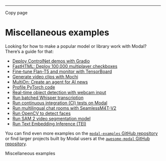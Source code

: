 * * *

Copy page

# Miscellaneous examples

Looking for how to make a popular model or library work with Modal? There’s a
guide for that:

  * [Deploy ControlNet demos with Gradio](/docs/examples/controlnet_gradio_demos)
  * [FastHTML: Deploy 100,000 multiplayer checkboxes](/docs/examples/fasthtml_checkboxes)
  * [Fine-tune Flan-T5 and monitor with TensorBoard](/docs/examples/flan_t5_finetune)
  * [Generate video clips with Mochi](/docs/examples/mochi)
  * [MultiOn: Create an agent for AI news](/docs/examples/multion_news_agent)
  * [Profile PyTorch code](/docs/examples/torch_profiling)
  * [Real-time object detection with webcam input](/docs/examples/webcam)
  * [Run batched Whisper transcription](/docs/examples/batched_whisper)
  * [Run continuous integration (CI) tests on Modal](/docs/examples/ci-on-modal)
  * [Run multilingual chat rooms with SeamlessM4T-V2](/docs/examples/seamless-chat)
  * [Run OpenCV to detect faces](/docs/examples/count_faces)
  * [Run SAM 2 video segmentation model](/docs/examples/segment_anything)
  * [Run Text Embedding Inference (TEI)](/docs/examples/text_embeddings_inference)

You can find even more examples on the [`modal-examples` GitHub
repository](https://github.com/modal-labs/modal-examples) or find larger
projects built by Modal users at the [`awesome-modal` GitHub
repository](https://github.com/modal-labs/awesome-modal).

Miscellaneous examples
